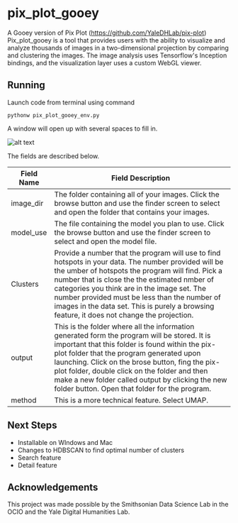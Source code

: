 # pix_plot_gooey
A Gooey version of Pix Plot (https://github.com/YaleDHLab/pix-plot)
Pix_plot_gooey is a tool that provides users with the ability to visualize and analyze thousands of images in a two-dimensional projection by comparing and clustering the images. The image analysis uses Tensorflow's Inception bindings, and the visualization layer uses a custom WebGL viewer.



## Running
Launch code from terminal using command

```
pythonw pix_plot_gooey_env.py
```

A window will open up with several spaces to fill in. 

![alt text](https://github.com/sethbwilson/pix_plot_gooey/blob/master/Gooey%20interface.png)

The fields are described below.

|Field Name | Field Description|
|---|---|
| image_dir | The folder containing all of your images. Click the browse button and use the finder screen to select and open the folder that contains your images. |
| model_use | The file containing the model you plan to use. Click the browse button and use the finder screen to select and open the model file. 
| Clusters | Provide a number that the program will use to find hotspots in your data. The number provided will be the umber of hotspots the program will find. Pick a number that is close the the estimated nmber of categories you think are in the image set. The number provided must be less than the number of images in the data set. This is purely a browsing feature, it does not change the projection.|
| output | This is the folder where all the information generated form the program will be stored. It is important that this folder is found within the pix-plot folder that the program generated upon launching. Click on the brose button, fing the pix-plot folder, double click on the folder and then make a new folder called output by clicking the new folder button. Open that folder for the program. 
| method | This is a more technical feature. Select UMAP. |

## Next Steps
- Installable on WIndows and Mac
- Changes to HDBSCAN to find optimal number of clusters
- Search feature
- Detail feature

## Acknowledgements
This project was made possible by the Smithsonian Data Science Lab in the OCIO and the Yale Digital Humanities Lab. 
